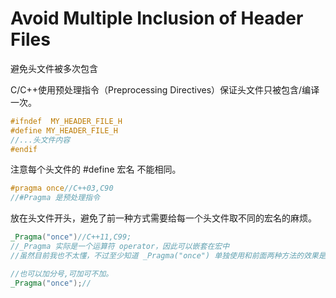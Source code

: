 # Avoid Multiple Inclusion of Header Files

避免头文件被多次包含

C/C++使用预处理指令（Preprocessing Directives）保证头文件只被包含/编译一次。

~~~C++
#ifndef  MY_HEADER_FILE_H
#define MY_HEADER_FILE_H
//...头文件内容
#endif
~~~

注意每个头文件的 #define 宏名 不能相同。

~~~C++
#pragma once//C++03,C90
//#Pragma 是预处理指令
~~~

放在头文件开头，避免了前一种方式需要给每一个头文件取不同的宏名的麻烦。

~~~C++
_Pragma("once")//C++11,C99;
//_Pragma 实际是一个运算符 operator，因此可以嵌套在宏中
//虽然目前我也不太懂，不过至少知道 _Pragma("once") 单独使用和前面两种方法的效果是一样的。

//也可以加分号,可加可不加。
_Pragma("once");//
~~~


